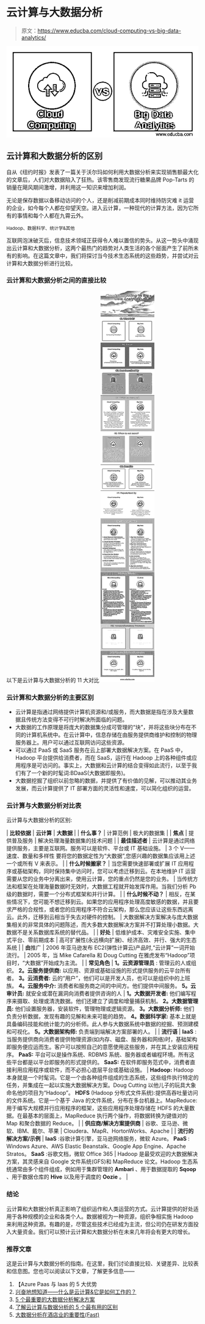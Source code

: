# 云计算与大数据分析

> 原文：<https://www.educba.com/cloud-computing-vs-big-data-analytics/>

![Cloud Computing vs Big Data Analytics](img/854c2d4c9af9dce579ea56693e9a607c.png)



## 云计算和大数据分析的区别

自从《纽约时报》发表了一篇关于沃尔玛如何利用大数据分析来实现销售额最大化的文章后，人们对大数据陷入了狂热。该零售商发现流行糖果品牌 Pop-Tarts 的销量在飓风期间激增，并利用这一知识来增加利润。

无论是保存数据以备移动访问的个人，还是削减前期成本同时维持防灾难 it 运营的企业，如今每个人都在仰望天空。进入云计算，一种现代的计算方法，因为它所有的事情和每个人都在九霄云外。

<small>Hadoop、数据科学、统计学&其他</small>

互联网泡沫破灭后，信息技术领域正获得令人难以置信的势头。从这一势头中涌现出云计算和大数据分析，这两个最热门的趋势对人类生活的各个层面产生了前所未有的影响。在这篇文章中，我们将探讨当今技术生态系统的这些趋势，并尝试对云计算和大数据分析进行比较。

### 云计算和大数据分析之间的直接比较

以下是云计算与大数据分析的 11 大对比
![Cloud Computing Vs Big Data Analytics Infographics](img/1b03e1ce89f28fd75825c4e38a3c75ea.png)



### 云计算和大数据分析的主要区别

*   云计算是指通过网络提供计算机资源和/或服务，而大数据是指在涉及大量数据且传统方法变得不可行时解决所面临的问题。
*   大数据的工作原理是将庞大的数据集分成可管理的“块”，并将这些块分布在不同的计算机系统中。在云计算中，信息存储在由服务提供商维护和控制的物理服务器上。用户可以通过互联网访问这些资源。
*   可以通过 PaaS 或 SaaS 服务在云上部署大数据解决方案。在 PaaS 中，Hadoop 平台提供给消费者，而在 SaaS，运行在 Hadoop 上的各种组件或应用程序是可访问的。事实上，大数据和云计算的结合变得如此流行，以至于我们有了一个新的时髦词:BDaaS(大数据即服务)。
*   大数据挖掘了组织以前忽略的数据，并提供了有价值的见解，可以推动其业务发展，而云计算提供了 IT 部署方面的灵活性和速度，可以简化组织的运营。

### 云计算与大数据分析对比表

云计算与大数据分析的区别:

| **比较依据** | **云计算** | **大数据** |
| **什么事？** | 计算范例 | 极大的数据集 |
| **焦点** | 提供普及服务 | 解决处理海量数据集的技术问题 |
| **最佳描述者** | 云计算是通过网络提供服务，主要是互联网。服务可以是软件、平台或 IT 基础设施。 | 3 个 V——速度、数量和多样性
要将您的数据定性为“大数据”,您感兴趣的数据集应该用上述一个或所有 V 来表示。 |
| **什么时候搬家？** | 当您需要快速部署或扩展 IT 应用程序或基础架构，同时保持集中访问时，您可以考虑迁移到云。在本地维护 IT 运营需要从您的业务中分离出来，使用云计算，您的重点仍然是您的业务。 | 当传统方法和框架在处理海量数据时无效时，大数据工程就开始发挥作用。当我们分析 Pb 级的数据时，需要一个分布式框架和并行计算。 |
| **什么时候不动？** | 相反，在某些情况下，您可能不想迁移到云。如果您的应用程序处理高度敏感的数据，并且要求严格的合规性，或者您的应用程序不符合云架构，那么您应该让这些东西远离云。此外，迁移到云相当于失去对硬件的控制。 | 大数据解决方案解决与庞大数据集相关的非常具体的问题陈述，而大多数大数据解决方案并不打算处理小数据。大数据不是关系数据库系统的替代品。 |
| **好处** | 低维护成本、灾难安全实施、集中式平台、零前期成本 | 高可扩展性(永远横向扩展)、经济高效、并行、强大的生态系统 |
| **由**推广 | 2006 年亚马逊发布 EC2(弹性计算云)产品时,“云计算”一词开始流行。 | 2005 年，当 Mike Cafarella 和 Doug Cutting 在雅虎发布“Hadoop”项目时，“大数据”开始成为主流。 |
| **常见角色** | **1。云资源管理员** :
管理云的人或组织。
**2。云服务提供商:**
以应用、资源或基础设施的形式提供服务的云平台所有者。
**3。云消费者:**
云的“用户”，他们可以是开发人员，也可以是组织中的上班族。
**4。云服务中介:**
消费者和服务商之间的中间方。他们提供中间服务。
**5。云审计员:**
就安全或潜在漏洞向消费者提供咨询的人 | **1。大数据开发者:**
他们编写程序来摄取、处理或清洗数据。他们还建立了调度和增量捕获机制。
**2。大数据管理员:**
他们设置服务器，安装软件，管理物理或逻辑资源。
**3。大数据分析师:**
他们负责分析数据，发现有趣的见解和未来可能的趋势。
**4。数据科学家:**
基本上就是具备编码技能和统计能力的分析师。此人参与大数据系统中数据的挖掘、预测建模和可视化。
**5。大数据架构师:**
负责端到端解决方案部署的人。 |
| **流行语** | **IaaS** :当服务提供商向消费者提供物理资源(如内存、磁盘、服务器和网络)时，基础架构即服务便应运而生。客户可以按照自己的意愿使用这些服务，并在其上安装应用程序。
**PaaS:** 平台可以是操作系统、RDBMS 系统、服务器或者编程环境。所有这些平台都是以平台即服务的形式提供的。
**SaaS:** 在软件即服务范式中，消费者直接利用应用程序或软件，而不必担心底层平台或基础设施。 | **Hadoop:** Hadoop 本身就是一个时髦词。它是一个由各种组件组成的生态系统，这些组件执行特定的任务，并集成在一起以实施大数据解决方案。Doug Cutting 以他儿子的玩具大象命名他的项目为“Hadoop”。
**HDFS** (Hadoop 分布式文件系统):提供高吞吐量访问的文件系统。它是一个基于 Java 的文件系统，分布在多台机器上。MapReduce: 用于编写大规模并行应用程序的框架，这些应用程序处理存储在 HDFS 的大量数据。在最基本的层面上，MapReduce 执行两个操作，将数据转换为键值对的 Map 和聚合数据的 Reduce。 |
| **供应商/解决方案提供商** | 谷歌、亚马逊、微软、IBM、戴尔、苹果 | Cloudera、MapR、HortonWorks、Apache |
| **流行的解决方案/示例** | **IaaS** :谷歌计算引擎，亚马逊网络服务，微软 Azure。
**PaaS** : Windows Azure、AWS Elastic Beanstalk、Google App Engine、Apache Stratos。
**SaaS** :谷歌文档，微软 Office 365 | Hadoop 是最受欢迎的大数据解决方案，其灵感来自 Google 文件系统(GFS)和 MapReduce 论文。Hadoop 生态系统通常由多个组件组成，例如用于集群管理的 **Ambari** 、用于数据提取的 **Sqoop** 、用于数据仓库的 **Hive** 以及用于调度的 **Oozie** 。 |

### 结论

云计算和大数据分析真正影响了组织运作和人类运营的方式。云计算提供的好处适用于各种规模的企业和各类个人。数据被视为一种资源，组织争相实施 Hadoop 来利用这种资源。有趣的是，尽管这些技术已经成为主流，但公司仍在研发方面投入大量资金。我们可以预计云计算和大数据分析在未来几年将会有更大的增长。

### 推荐文章

这是云计算与大数据分析的指南。在这里，我们讨论直接比较、关键差异、比较表和信息图。您也可以阅读以下文章，了解更多信息——

1.  【Azure Paas 与 Iaas 的 5 大优势
2.  [兴奋地想知道——什么是云计算&它是如何工作的？](https://www.educba.com/cloud-computing-features/)
3.  [5 个最重要的大数据分析解决方案](https://www.educba.com/challenges-of-big-data-analytics/)
4.  [了解云计算与数据分析的 5 个最有用的区别](https://www.educba.com/cloud-computing-vs-data-analytics/)
5.  [大数据分析在酒店业的重要性(Fast)](https://www.educba.com/big-data-analytics-techniques/)





